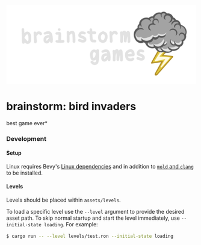 ![](/assets/menu/splash.png)
# brainstorm: bird invaders
best game ever*

### Development
#### Setup
Linux requires Bevy's [Linux dependencies](https://github.com/bevyengine/bevy/blob/latest/docs/linux_dependencies.md) and in addition to [`mold` and `clang`](https://github.com/bevyengine/bevy/blob/latest/docs/linux_dependencies.md) to be installed.


#### Levels
Levels should be placed within `assets/levels`.

To load a specific level use the `--level` argument to provide the desired asset path.
To skip normal startup and start the level immediately, use `--initial-state loading`. For example:
```sh
$ cargo run -- --level levels/test.ron --initial-state loading
```
